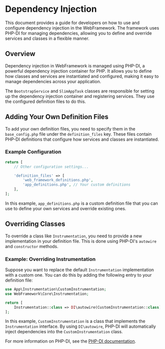 # Dependency Injection

This document provides a guide for developers on how to use and configure dependency injection in the WebFramework. The framework uses PHP-DI for managing dependencies, allowing you to define and override services and classes in a flexible manner.

## Overview

Dependency injection in WebFramework is managed using PHP-DI, a powerful dependency injection container for PHP. It allows you to define how classes and services are instantiated and configured, making it easy to manage dependencies across your application.

The `BootstrapService` and `SlimAppTask` classes are responsible for setting up the dependency injection container and registering services. They use the configured definition files to do this.

## Adding Your Own Definition Files

To add your own definition files, you need to specify them in the `base_config.php` file under the `definition_files` key. These files contain PHP-DI definitions that configure how services and classes are instantiated.

### Example Configuration

~~~php
return [
    // Other configuration settings...

    'definition_files' => [
        'web_framework_definitions.php',
        'app_definitions.php', // Your custom definitions
    ],
];
~~~

In this example, `app_definitions.php` is a custom definition file that you can use to define your own services and override existing ones.

## Overriding Classes

To override a class like `Instrumentation`, you need to provide a new implementation in your definition file. This is done using PHP-DI's `autowire` and `constructor` methods.

### Example: Overriding Instrumentation

Suppose you want to replace the default `Instrumentation` implementation with a custom one. You can do this by adding the following entry to your definition file:

~~~php
use App\Instrumentation\CustomInstrumentation;
use WebFramework\Core\Instrumentation;

return [
    Instrumentation::class => DI\autowire(CustomInstrumentation::class),
];
~~~

In this example, `CustomInstrumentation` is a class that implements the `Instrumentation` interface. By using `DI\autowire`, PHP-DI will automatically inject dependencies into the `CustomInstrumentation` class.

For more information on PHP-DI, see the [PHP-DI documentation](https://php-di.org/doc/index.html).